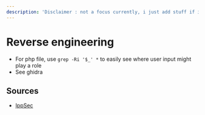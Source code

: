 ```yaml
---
description: 'Disclaimer : not a focus currently, i just add stuff if i stumble of it'
---
```


# Reverse engineering

* For php file, use `grep -Ri '$_' *` to easily see where user input might play a role
* See ghidra

## Sources

* [IppSec](https://www.youtube.com/channel/UCa6eh7gCkpPo5XXUDfygQQA)

